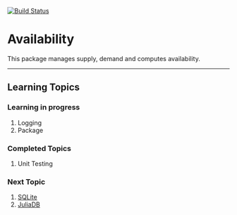 [![Build Status](https://travis-ci.com/kawadesumit/availability.svg?branch=master)](https://travis-ci.com/kawadesumit/availability)


# Availability

This package manages supply, demand and computes availability.

---

## Learning Topics
### Learning in progress
1. Logging
2. Package

### Completed Topics
1. Unit Testing

### Next Topic
1. [SQLite](https://juliadatabases.github.io/SQLite.jl/stable/)
2. [JuliaDB](https://juliadb.org/)
